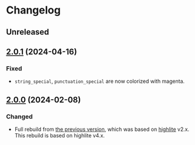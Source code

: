 # Changelog

## Unreleased

## [2.0.1][v2.0.1] (2024-04-16)

### Fixed

- `string_special`, `punctuation_special` are now colorized with magenta.

## [2.0.0][v2.0.0] (2024-02-08)

### Changed

- Full rebuild from [the previous version][1], which was based on [highlite][2] v2.x.
  This rebuild is based on highlite v4.x.

[v2.0.1]: https://github.com/m15a/nvim-srcerite/releases/tag/v2.0.1
[v2.0.0]: https://github.com/m15a/nvim-srcerite/releases/tag/v2.0.0
[1]: https://github.com/mnacamura/nvim-srcerite
[2]: https://github.com/Iron-E/nvim-highlite
